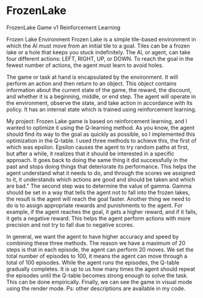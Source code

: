 # FrozenLake
FrozenLake Game v1
Reinforcement Learning

Frozen Lake Environment
Frozen Lake is a simple tile-based environment in which the Al must move from an initial tile to a goal.
Tiles can be a frozen lake or a hole that keeps you stuck indefinitely.
The Al, or agent, can take four different actions: LEFT, RIGHT, UP, or DOWN. To reach the goal in the fewest number of actions, the agent must learn to avoid holes.

The game or task at hand is encapsulated by the environment. It will perform an action and then return to an object. This object contains information about the current state of the game, the reward, the discount, and whether it is a beginning, middle, or end step. The agent will operate in the environment, observe the state, and take action in accordance with its policy. It has an internal state which is trained using reinforcement learning.

My project:
 Frozen Lake game is based on reinforcement learning, and I wanted to optimize it using the Q-learning method. As you know, the agent should find its way to the goal as quickly as possible, so I implemented this optimization in the Q-table. I used three methods to achieve this, the first of which was epsilon. Epsilon causes the agent to try random paths at first, but after a while, it realizes that it should be interested in a specific approach. It goes back to doing the same thing it did successfully in the past and stops doing things that deteriorate its performance. This helps the agent understand what it needs to do, and through the scores we assigned to it, it understands which actions are good and should be taken and which are bad."
The second step was to determine the value of gamma. Gamma should be set in a way that tells the agent not to fall into the frozen lakes, the result is the agent will reach the goal faster. Another thing we need to do is to assign appropriate rewards and punishments to the agent. For example, if the agent reaches the goal, it gets a higher reward, and if it falls, it gets a negative reward. This helps the agent perform actions with more precision and not try to fall due to negative scores.

In general, we want the agent to have higher accuracy and speed by combining these three methods. The reason we have a maximum of 20 steps is that in each episode, the agent can perform 20 moves. We set the total number of episodes to 100, it means the agent can move through a total of 100 episodes. While the agent runs the episodes, the Q-table gradually completes. It is up to us how many times the agent should repeat the episodes until the Q-table becomes strong enough to solve the task. This can be done empirically. Finally, we can see the game in visual mode using the render mode.
Ps: other descriptions are available in my code.

